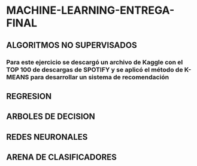 # MACHINE-LEARNING-ENTREGA-FINAL
## ALGORITMOS NO SUPERVISADOS
### Para este ejercicio se descargó un archivo de Kaggle con el TOP 100 de descargas de SPOTIFY y se aplicó el método de K-MEANS para desarrollar un sistema de recomendación
## REGRESION
## ARBOLES DE DECISION
## REDES NEURONALES
## ARENA DE CLASIFICADORES


